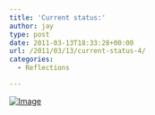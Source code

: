 ```yaml
---
title: 'Current status:'
author: jay
type: post
date: 2011-03-13T18:33:28+00:00
url: /2011/03/13/current-status-4/
categories:
  - Reflections

---
```

[![Image][1]][2]

 [1]: http://sysadminrambles.files.wordpress.com/2011/03/image-scaled10001.jpg?w=300
 [2]: http://sysadminrambles.files.wordpress.com/2011/03/image-scaled10001.jpg